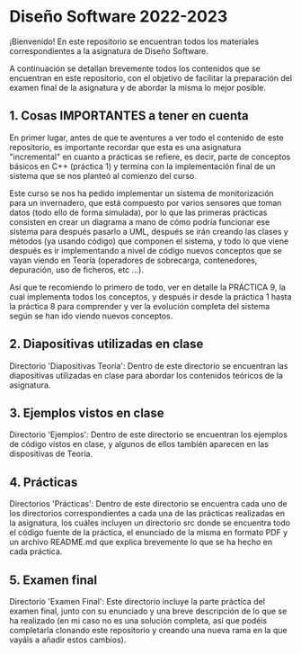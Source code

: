 # Diseño Software 2022-2023

¡Bienvenido! En este repositorio se encuentran todos los materiales correspondientes a la asignatura de Diseño Software.

A continuación se detallan brevemente todos los contenidos que se encuentran en este repositorio, con el objetivo de facilitar la preparación del examen final de la asignatura y de abordar la misma lo mejor posible.

## 1. Cosas IMPORTANTES a tener en cuenta

En primer lugar, antes de que te aventures a ver todo el contenido de este repositorio, es importante recordar que esta es una asignatura "incremental" en cuanto a prácticas se refiere, es decir, parte de conceptos básicos en C++ (práctica 1) y termina con la implementación final de un sistema que se nos planteó al comienzo del curso.

Este curso se nos ha pedido implementar un sistema de monitorización para un invernadero, que está compuesto por varios sensores que toman datos (todo ello de forma simulada), por lo que las primeras prácticas consisten en crear un diagrama a mano de cómo podría funcionar ese sistema para después pasarlo a UML, después se irán creando las clases y métodos (ya usando código) que componen el sistema, y todo lo que viene después es ir implementando a nivel de código nuevos conceptos que se vayan viendo en Teoría (operadores de sobrecarga, contenedores, depuración, uso de ficheros, etc ...).

Así que te recomiendo lo primero de todo, ver en detalle la PRÁCTICA 9, la cual implementa todos los conceptos, y después ir desde la práctica 1 hasta la práctica 8 para comprender y ver la evolución completa del sistema según se han ido viendo nuevos conceptos.

## 2. Diapositivas utilizadas en clase

Directorio 'Diapositivas Teoría': Dentro de este directorio se encuentran las diapositivas utilizadas en clase para abordar los contenidos teóricos de la asignatura.

## 3. Ejemplos vistos en clase

Directorio 'Ejemplos': Dentro de este directorio se encuentran los ejemplos de código vistos en clase, y algunos de ellos también aparecen en las dispositivas de Teoría.

## 4. Prácticas

Directorios 'Prácticas': Dentro de este directorio se encuentra cada uno de los directorios correspondientes a cada una de las prácticas realizadas en la asignatura, los cuáles incluyen un directorio src donde se encuentra todo el código fuente de la práctica, el enunciado de la misma en formato PDF y un archivo README.md que explica brevemente lo que se ha hecho en cada práctica.

## 5. Examen final

Directorio 'Examen Final': Este directorio incluye la parte práctica del examen final, junto con su enunciado y una breve descripción de lo que se ha realizado (en mi caso no es una solución completa, así que podéis completarla clonando este repositorio y creando una nueva rama en la que vayáis a añadir estos cambios).
